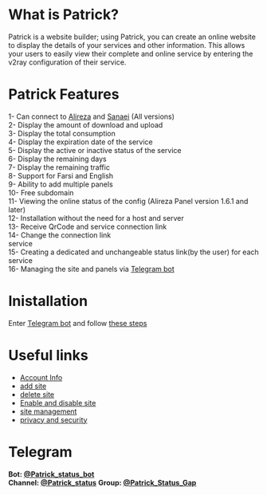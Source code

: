 # What is Patrick?
 Patrick is a website builder; using Patrick, you can create an online website to display the details of your services and other information. This allows your users to easily view their complete and online service by entering the v2ray configuration of their service.

 # Patrick Features
 1- Can connect to <a href="https://github.com/alireza0/x-ui">Alireza</a> and <a href="https://github.com/alireza0/x-ui">Sanaei</a> (All versions)<br>
  2- Display the amount of download and upload <br> 3- Display the total consumption <br>
  4- Display the expiration date of the service <br> 5- Display the active or inactive status of the service <br> 6- Display the remaining days <br> 7- Display the remaining traffic <br> 8- Support for Farsi and English <br> 9- Ability to add multiple panels <br> 10- Free subdomain
 <br> 11- Viewing the online status of the config (Alireza Panel version 1.6.1 and later) <br> 12- Installation without the need for a host and server <br> 13- Receive QrCode and service connection link <br> 14- Change the connection link  <br> service <br> 15- Creating a dedicated and unchangeable status link(by the user) for each service <br> 16- Managing the site and panels via [Telegram bot](https://t.me/Patrick_Status_bot)

 # Inistallation
 Enter [Telegram bot](https://t.me/Patrick_Status_bot)
  and follow [these steps](https://github.com/Kup1ng/Patrick/blob/main/main-menu/add-site.md)

 # Useful links
 - [Account Info](https://github.com/Kup1ng/Patrick/blob/main/main-menu/Account-info.md)
 - [add site](https://github.com/Kup1ng/Patrick/blob/main/main-menu/add-site.md)
 - [delete site](https://github.com/Kup1ng/Patrick/blob/main/main-menu/delete-site.md)
 - [Enable and disable site](https://github.com/Kup1ng/Patrick/blob/main/main-menu/enable-%26-disable-site.md)
 - [site management](https://github.com/Kup1ng/Patrick/blob/main/main-menu/site-management.md)
 - [privacy and security](https://github.com/Kup1ng/Patrick/blob/main/privacy-&-security.md)

 # Telegram
 **Bot: [@Patrick_status_bot](https://t.me/Patrick_Status_bot)**
 <br>
 **Channel: [@Patrick_status](https://t.me/Patrick_status)**
 **Group: [@Patrick_Status_Gap](https://t.me/Patrick_Status_Gap)**
